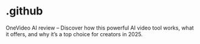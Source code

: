 # .github
OneVideo AI review – Discover how this powerful AI video tool works, what it offers, and why it’s a top choice for creators in 2025.
